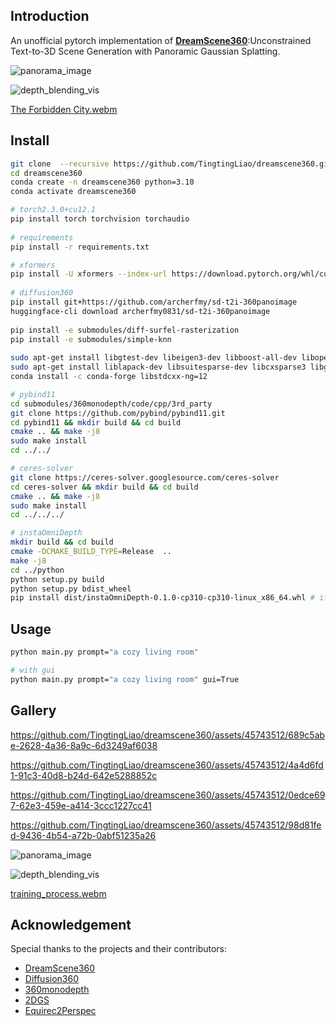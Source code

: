 ## Introduction
An unofficial pytorch implementation of [**DreamScene360**](https://dreamscene360.github.io/):Unconstrained Text-to-3D Scene Generation with Panoramic Gaussian Splatting. 


![panorama_image](https://github.com/TingtingLiao/dreamscene360/assets/45743512/2352781b-2ef5-4d84-a65b-30046733d6d3)

![depth_blending_vis](https://github.com/TingtingLiao/dreamscene360/assets/45743512/bbc8da33-48a3-4c4e-a1b8-97b3304e6ef0)

[The Forbidden City.webm](https://github.com/TingtingLiao/dreamscene360/assets/45743512/bf515549-ff38-4091-aee1-9e6148225e33)

## Install
```bash
git clone  --recursive https://github.com/TingtingLiao/dreamscene360.git 
cd dreamscene360
conda create -n dreamscene360 python=3.10 
conda activate dreamscene360 

# torch2.3.0+cu12.1 
pip install torch torchvision torchaudio
 
# requirements
pip install -r requirements.txt

# xformers  
pip install -U xformers --index-url https://download.pytorch.org/whl/cu121
 
# diffusion360 
pip install git+https://github.com/archerfmy/sd-t2i-360panoimage
huggingface-cli download archerfmy0831/sd-t2i-360panoimage
 
pip install -e submodules/diff-surfel-rasterization 
pip install -e submodules/simple-knn
 
sudo apt-get install libgtest-dev libeigen3-dev libboost-all-dev libopencv-dev libatlas-base-dev
sudo apt-get install liblapack-dev libsuitesparse-dev libcxsparse3 libgflags-dev libgoogle-glog-dev libgtest-dev
conda install -c conda-forge libstdcxx-ng=12  

# pybind11
cd submodules/360monodepth/code/cpp/3rd_party
git clone https://github.com/pybind/pybind11.git 
cd pybind11 && mkdir build && cd build
cmake .. && make -j8 
sudo make install
cd ../../ 

# ceres-solver
git clone https://ceres-solver.googlesource.com/ceres-solver
cd ceres-solver && mkdir build && cd build
cmake .. && make -j8 
sudo make install 
cd ../../../  

# instaOmniDepth
mkdir build && cd build
cmake -DCMAKE_BUILD_TYPE=Release  ..
make -j8 
cd ../python
python setup.py build
python setup.py bdist_wheel 
pip install dist/instaOmniDepth-0.1.0-cp310-cp310-linux_x86_64.whl # if failed, please check your file version in dist/ 
```

## Usage 
```bash 
python main.py prompt="a cozy living room" 

# with gui 
python main.py prompt="a cozy living room" gui=True 
```
## Gallery  

https://github.com/TingtingLiao/dreamscene360/assets/45743512/689c5abe-2628-4a36-8a9c-6d3249af6038

https://github.com/TingtingLiao/dreamscene360/assets/45743512/4a4d6fd1-91c3-40d8-b24d-642e5288852c

https://github.com/TingtingLiao/dreamscene360/assets/45743512/0edce697-62e3-459e-a414-3ccc1227cc41
 
https://github.com/TingtingLiao/dreamscene360/assets/45743512/98d81fed-9436-4b54-a72b-0abf51235a26

![panorama_image](https://github.com/TingtingLiao/dreamscene360/assets/45743512/77cf447e-85ee-4320-831d-76865a1ee92e)

![depth_blending_vis](https://github.com/TingtingLiao/dreamscene360/assets/45743512/9972dfe6-344a-4a05-8afb-445a670bf9ac) 

[training_process.webm](https://github.com/TingtingLiao/dreamscene360/assets/45743512/ce82c9b6-0b8c-4f7d-80e1-f2531ff9796b)

## Acknowledgement 
Special thanks to the projects and their contributors:
* [DreamScene360](https://dreamscene360.github.io/)
* [Diffusion360](https://github.com/ArcherFMY/SD-T2I-360PanoImage)
* [360monodepth](https://github.com/manurare/360monodepth)
* [2DGS](https://github.com/hbb1/2d-gaussian-splatting)
* [Equirec2Perspec](https://github.com/fuenwang/Equirec2Perspec)